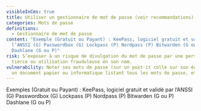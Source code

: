 ```yaml
---
visibleInCms: true
title: Utiliser un gestionnaire de mot de passe (voir recommandations).
categories: Mots de passe
definitions:
  - Gestionnaire de mot de passe
content: "Exemple (Gratuit ou Payant) : KeePass, logiciel gratuit et validé par
  l’ANSSI (G) Passwordbox (G) Lockpass (P) Nordpass (P) Bitwarden (G ou P)
  Dashlane (G ou P)"
risk: S’exposer à un risque de divulgation du mot de passe par une personne
  tierce ou utilisation frauduleuse en son nom.
vulnerability: Noter ses mots de passe (sur un post-it collé sur son écran, sur
  un document papier ou informatique listant tous les mots de passe, etc.).
---
```

<!--StartFragment-->

Exemples (Gratuit ou Payant) : KeePass, logiciel gratuit et validé par l’ANSSI (G) Passwordbox (G) Lockpass (P) Nordpass (P) Bitwarden (G ou P) Dashlane (G ou P)

<!--EndFragment-->